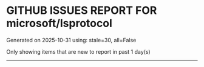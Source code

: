 
# GITHUB ISSUES REPORT FOR microsoft/lsprotocol


Generated on 2025-10-31 using: stale=30, all=False


Only showing items that are new to report in past 1 day(s)


---





















